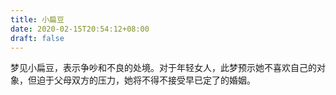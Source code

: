 ```yaml
---
title: 小扁豆
date: 2020-02-15T20:54:12+08:00
draft: false
---
```


梦见小扁豆，表示争吵和不良的处境。对于年轻女人，此梦预示她不喜欢自己的对象，但迫于父母双方的压力，她将不得不接受早已定了的婚姻。